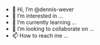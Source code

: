 - 👋 Hi, I’m @dennis-wever
- 👀 I’m interested in ...
- 🌱 I’m currently learning ...
- 💞️ I’m looking to collaborate on ...
- 📫 How to reach me ...

<!---
dennis-wever/dennis-wever is a ✨ special ✨ repository because its `README.md` (this file) appears on your GitHub profile.
You can click the Preview link to take a look at your changes.
--->

